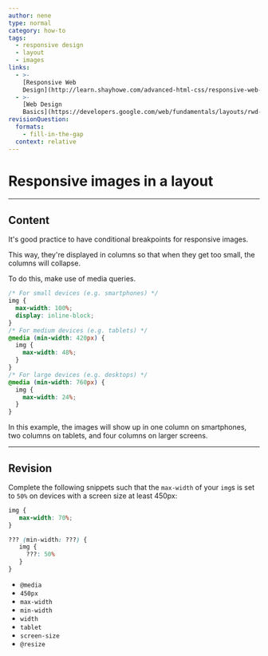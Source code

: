 ```yaml
---
author: nene
type: normal
category: how-to
tags:
  - responsive design
  - layout
  - images
links:
  - >-
    [Responsive Web
    Design](http://learn.shayhowe.com/advanced-html-css/responsive-web-design/){article}
  - >-
    [Web Design
    Basics](https://developers.google.com/web/fundamentals/layouts/rwd-fundamentals/use-media-queries?hl=en){website}
revisionQuestion:
  formats:
    - fill-in-the-gap
  context: relative
---
```


# Responsive images in a layout


---

## Content

It's good practice to have conditional breakpoints for responsive images.

This way, they're displayed in columns so that when they get too small, the columns will collapse.

To do this, make use of media queries.

```css
/* For small devices (e.g. smartphones) */
img {
  max-width: 100%;
  display: inline-block;
}
/* For medium devices (e.g. tablets) */
@media (min-width: 420px) {
  img {
    max-width: 48%;
  }
}
/* For large devices (e.g. desktops) */
@media (min-width: 760px) {
  img {
    max-width: 24%;
  }
}
```

In this example, the images will show up in one column on smartphones, two columns on tablets, and four columns on larger screens.


---

## Revision

Complete the following snippets such that the `max-width` of your `img`s is set to `50%` on devices with a screen size at least 450px:

```css
img {
   max-width: 70%;
}

??? (min-width: ???) {
   img {
     ???: 50%
   }
}
```

- `@media`
- `450px`
- `max-width`
- `min-width`
- `width`
- `tablet`
- `screen-size`
- `@resize`
